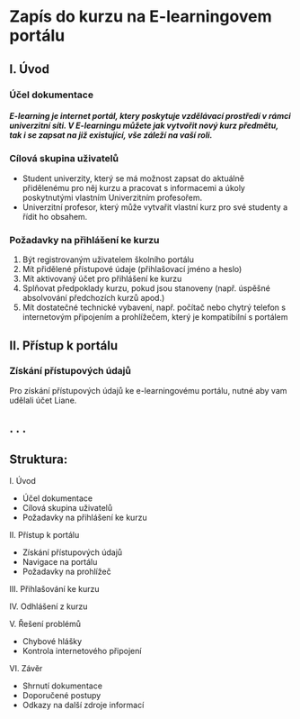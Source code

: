 # Zapís do kurzu na E-learningovem portálu

## I. Úvod

### Účel dokumentace

##### E-learning je internet portál, ktery poskytuje vzdělávací prostředí v rámci univerzitní síti. V E-learningu můžete jak vytvořit nový kurz předmětu, tak i se zapsat na již existující, vše záleží na vaší roli.

### Cílová skupina uživatelů
  - Student univerzity, který se má možnost zapsat do aktuálně přidělenému pro něj kurzu a pracovat s informacemi a úkoly poskytnutými vlastním Univerzitním profesořem.
  - Univerzitní profesor, který může vytvařit vlastní kurz pro své studenty a řídit ho obsahem.

### Požadavky na přihlášení ke kurzu

  1) Být registrovaným uživatelem školního portálu
  2) Mít přidělené přístupové údaje (přihlašovací jméno a heslo)
  3) Mít aktivovaný účet pro přihlášení ke kurzu
  4) Splňovat předpoklady kurzu, pokud jsou stanoveny (např. úspěšné absolvování předchozích kurzů apod.)
  5) Mít dostatečné technické vybavení, např. počítač nebo chytrý telefon s internetovým připojením a prohlížečem, který je kompatibilní s portálem

## II. Přístup k portálu

### Získání přístupových údajů

Pro získání přístupových údajů ke e-learningovému portálu, nutné aby vam udělali účet Liane.










.
.
.
---
## Struktura:
I. Úvod
  - Účel dokumentace
  - Cílová skupina uživatelů
  - Požadavky na přihlášení ke kurzu

II. Přístup k portálu
  - Získání přístupových údajů
  - Navigace na portálu
  - Požadavky na prohlížeč

III. Přihlašování ke kurzu

IV. Odhlášení z kurzu

V. Řešení problémů
  - Chybové hlášky
  - Kontrola internetového připojení

VI. Závěr
  - Shrnutí dokumentace
  - Doporučené postupy
  - Odkazy na další zdroje informací
